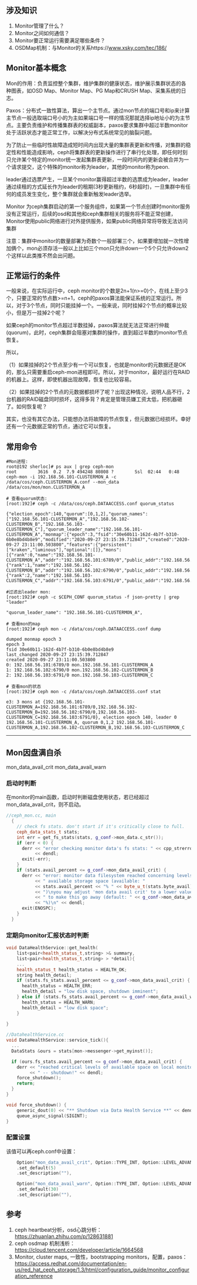 ## 涉及知识

1. Monitor管理了什么？
2. Monitor之间如何通信？
3. Monitor要正常运行需要满足哪些条件？
4. OSDMap机制：与Monitor的关系https://www.xsky.com/tec/186/

## Monitor基本概念

Mon的作用：负责监控整个集群，维护集群的健康状态，维护展示集群状态的各种图表，如OSD Map、Monitor Map、PG Map和CRUSH Map、采集系统的日志。

Paxos：分布式一致性算法，算出一个主节点。通过mon节点的端口号和ip来计算主节点一般选取端口号小的为主如果端口号一样的情况那就选择ip地址小的为主节点。主要负责维护和传播集群表的权威副本，paxos要求集群中超过半数monitor处于活跃状态才能正常工作，以解决分布式系统常见的脑裂问题。

为了防止一些临时性故障造成短时间内出现大量的集群表更新和传播，对集群的稳定性和性能造成影响，ceph将集群表的更新操作进行了串行化处理，即任何时刻只允许某个特定的monitor统一发起集群表更新，一段时间内的更新会被合并为一个请求提交，这个特殊的monitor称为leader，其他的monitor称为peon.

leader通过选票产生，一旦某个monitor赢得超过半数的选票成为leader，leader通过续租的方式延长作为leader的租期(3秒更新租约，6秒超时)，一旦集群中有任何的成员发生变化，整个集群就会重新触发leader选举。

Monitor 为ceph集群启动的第一个服务组件，如果第一个节点创建时monitor服务没有正常运行，后续的osd和其他和ceph集群相关的服务将不能正常创建，Monitor使用public网络进行对外提供服务，如果public网络异常将导致无法访问集群

注意：集群中monitor的数量部署为奇数个一般部署三个，如果要增加就一次性增加俩个，mon必须存活一般以上比如三个mon只允许down一个5个只允许down2个这样以此类推不然会出问题。

## 正常运行的条件

一般来说，在实际运行中，ceph monitor的个数是2n+1(n>=0)个，在线上至少3个，只要正常的节点数>=n+1，ceph的paxos算法能保证系统的正常运行。所以，对于3个节点，同时只能挂掉一个。一般来说，同时挂掉2个节点的概率比较小，但是万一挂掉2个呢？

如果ceph的monitor节点超过半数挂掉，paxos算法就无法正常进行仲裁(quorum)，此时，ceph集群会阻塞对集群的操作，直到超过半数的monitor节点恢复。

所以，

（1）如果挂掉的2个节点至少有一个可以恢复，也就是monitor的元数据还是OK的，那么只需要重启ceph-mon进程即可。所以，对于monitor，最好运行在RAID的机器上。这样，即使机器出现故障，恢复也比较容易。

（2）如果挂掉的2个节点的元数据都损坏了呢？出现这种情况，说明人品不行，2台机器的RAID磁盘同时损坏，这得多背？肯定是管理员嫌工资太低，把机器砸了。如何恢复呢？

其实，也没有其它办法，只能想办法将故障的节点恢复，但元数据已经损坏。幸好还有一个元数据正常的节点，通过它可以恢复。

## 常用命令

```shell
#Mon进程:
root@192 sherloc]# ps aux | grep ceph-mon
root        3616  0.2  7.9 494248 80808 ?        Ssl  02:44   0:48 ceph-mon -i 192.168.56.101-CLUSTERMON_A -c /data/cos/ceph.CLUSTERMON_A.conf --mon_data /data/cos/mon/mon.CLUSTERMON_A

# 查看quorum状态:
[root:192]# ceph -c /data/cos/ceph.DATAACCESS.conf quorum_status

{"election_epoch":140,"quorum":[0,1,2],"quorum_names":["192.168.56.101-CLUSTERMON_A","192.168.56.102-CLUSTERMON_B","192.168.56.103-CLUSTERMON_C"],"quorum_leader_name":"192.168.56.101-CLUSTERMON_A","monmap":{"epoch":3,"fsid":"30e60b11-162d-4b7f-b310-6b0e8bd4b8e9","modified":"2020-09-27 23:15:39.712847","created":"2020-09-27 23:11:00.503800","features":{"persistent":["kraken","luminous"],"optional":[]},"mons":[{"rank":0,"name":"192.168.56.101-CLUSTERMON_A","addr":"192.168.56.101:6789/0","public_addr":"192.168.56.101:6789/0"},{"rank":1,"name":"192.168.56.102-CLUSTERMON_B","addr":"192.168.56.102:6790/0","public_addr":"192.168.56.102:6790/0"},{"rank":2,"name":"192.168.56.103-CLUSTERMON_C","addr":"192.168.56.103:6791/0","public_addr":"192.168.56.103:6791/0"}]}}

#过滤出leader mon:
[root:192]# ceph -c $CEPH_CONF quorum_status -f json-pretty | grep "leader"

"quorum_leader_name": "192.168.56.101-CLUSTERMON_A",

# 查看mon的map 
[root:192]# ceph mon -c /data/cos/ceph.DATAACCESS.conf dump

dumped monmap epoch 3
epoch 3
fsid 30e60b11-162d-4b7f-b310-6b0e8bd4b8e9
last_changed 2020-09-27 23:15:39.712847
created 2020-09-27 23:11:00.503800
0: 192.168.56.101:6789/0 mon.192.168.56.101-CLUSTERMON_A
1: 192.168.56.102:6790/0 mon.192.168.56.102-CLUSTERMON_B
2: 192.168.56.103:6791/0 mon.192.168.56.103-CLUSTERMON_C

# 查看mon的状态 
[root:192]# ceph mon -c /data/cos/ceph.DATAACCESS.conf stat

e3: 3 mons at {192.168.56.101-CLUSTERMON_A=192.168.56.101:6789/0,192.168.56.102-CLUSTERMON_B=192.168.56.102:6790/0,192.168.56.103-CLUSTERMON_C=192.168.56.103:6791/0}, election epoch 140, leader 0 192.168.56.101-CLUSTERMON_A, quorum 0,1,2 192.168.56.101-CLUSTERMON_A,192.168.56.102-CLUSTERMON_B,192.168.56.103-CLUSTERMON_C
```

---

## Mon因盘满自杀

mon_data_avail_crit
mon_data_avail_warn

### 启动时判断

在monitor的main函数，启动时判断磁盘使用状态，若已经超过mon_data_avail_crit，则不启动。

```c++
//ceph_mon.cc, main
  {
    // check fs stats. don't start if it's critically close to full.
    ceph_data_stats_t stats;
    int err = get_fs_stats(stats, g_conf->mon_data.c_str());
    if (err < 0) {
      derr << "error checking monitor data's fs stats: " << cpp_strerror(err)
           << dendl;
      exit(-err);
    }
    if (stats.avail_percent <= g_conf->mon_data_avail_crit) {
      derr << "error: monitor data filesystem reached concerning levels of"
           << " available storage space (available: "
           << stats.avail_percent << "% " << byte_u_t(stats.byte_avail)
           << ")\nyou may adjust 'mon data avail crit' to a lower value"
           << " to make this go away (default: " << g_conf->mon_data_avail_crit
           << "%)\n" << dendl;
      exit(ENOSPC);
    }
  }
```

### 定期向monitor汇报状态时判断

```c++
void DataHealthService::get_health(
    list<pair<health_status_t,string> >& summary,
    list<pair<health_status_t,string> > *detail){
  	...
    health_status_t health_status = HEALTH_OK;
    string health_detail;
    if (stats.fs_stats.avail_percent <= g_conf->mon_data_avail_crit) {
      health_status = HEALTH_ERR;
      health_detail = "low disk space, shutdown imminent";
    } else if (stats.fs_stats.avail_percent <= g_conf->mon_data_avail_warn) {
      health_status = HEALTH_WARN;
      health_detail = "low disk space";
    }
  
}
```





```c++
//DatahealthService.cc
void DataHealthService::service_tick(){
  ...
  DataStats &ours = stats[mon->messenger->get_myinst()];

  if (ours.fs_stats.avail_percent <= g_conf->mon_data_avail_crit) {
    derr << "reached critical levels of available space on local monitor storage"
         << " -- shutdown!" << dendl;
    force_shutdown();
    return;
  }
}

void force_shutdown() {
    generic_dout(0) << "** Shutdown via Data Health Service **" << dendl;
    queue_async_signal(SIGINT);
}
```



### 配置设置

该值可以再ceph.conf中设置：

```c++
    Option("mon_data_avail_crit", Option::TYPE_INT, Option::LEVEL_ADVANCED)
    .set_default(5)
    .set_description(""),

    Option("mon_data_avail_warn", Option::TYPE_INT, Option::LEVEL_ADVANCED)
    .set_default(30)
    .set_description(""),
```



## 参考

1. ceph heartbeat分析，osd心跳分析： https://zhuanlan.zhihu.com/p/128631881
2. ceph osdmap 机制浅析：https://cloud.tencent.com/developer/article/1664568
3. Monitor, cluster maps, 一致性，bootstrapping monitors，配置，paxos：https://access.redhat.com/documentation/en-us/red_hat_ceph_storage/1.3/html/configuration_guide/monitor_configuration_reference



